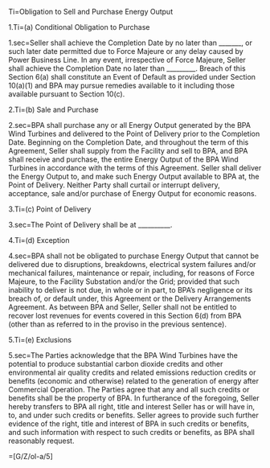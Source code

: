 Ti=Obligation to Sell and Purchase Energy Output

1.Ti=(a) Conditional Obligation to Purchase 

1.sec=Seller shall achieve the Completion Date by no later than _______, or such later date permitted due to Force Majeure or any delay caused by Power Business Line. In any event, irrespective of Force Majeure, Seller shall achieve the Completion Date no later than _________. Breach of this Section 6(a) shall constitute an Event of Default as provided under Section 10(a)(1) and BPA may pursue remedies available to it including those available pursuant to Section 10(c).

2.Ti=(b) Sale and Purchase

2.sec=BPA shall purchase any or all Energy Output generated by the BPA Wind Turbines and delivered to the Point of Delivery prior to the Completion Date. Beginning on the Completion Date, and throughout the term of this Agreement, Seller shall supply from the Facility and sell to BPA, and BPA shall receive and purchase, the entire Energy Output of the BPA Wind Turbines in accordance with the terms of this Agreement. Seller shall deliver the Energy Output to, and make such Energy Output available to BPA at, the Point of Delivery. Neither Party shall curtail or interrupt delivery, acceptance, sale and/or purchase of Energy Output for economic reasons.

3.Ti=(c) Point of Delivery

3.sec=The Point of Delivery shall be at __________.

4.Ti=(d) Exception

4.sec=BPA shall not be obligated to purchase Energy Output that cannot be delivered due to disruptions, breakdowns, electrical system failures and/or mechanical failures, maintenance or repair, including, for reasons of Force Majeure, to the Facility Substation and/or the Grid; provided that such inability to deliver is not due, in whole or in part, to BPA’s negligence or its breach of, or default under, this Agreement or the Delivery Arrangements Agreement. As between BPA and Seller, Seller shall not be entitled to recover lost revenues for events covered in this Section 6(d) from BPA (other than as referred to in the proviso in the previous sentence).

5.Ti=(e) Exclusions

5.sec=The Parties acknowledge that the BPA Wind Turbines have the potential to produce substantial carbon dioxide credits and other environmental air quality credits and related emissions reduction credits or benefits (economic and otherwise) related to the generation of energy after Commercial Operation. The Parties agree that any and all such credits or benefits shall be the property of BPA. In furtherance of the foregoing, Seller hereby transfers to BPA all right, title and interest Seller has or will have in, to, and under such credits or benefits. Seller agrees to provide such further evidence of the right, title and interest of BPA in such credits or benefits, and such information with respect to such credits or benefits, as BPA shall reasonably request.

=[G/Z/ol-a/5]
